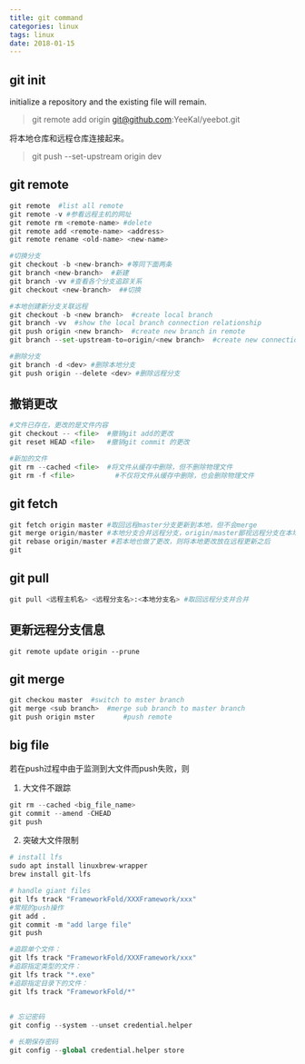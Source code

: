 ```yaml
---
title: git command
categories: linux
tags: linux
date: 2018-01-15
---
```


## git init

initialize a repository and the existing file will remain.

> git remote add origin git@github.com:YeeKal/yeebot.git

将本地仓库和远程仓库连接起来。

> git push --set-upstream origin dev


## git remote

```python
git remote  #list all remote 
git remote -v #参看远程主机的网址
git remote rm <remote-name> #delete
git remote add <remote-name> <address>
git remote rename <old-name> <new-name>
```

```python
#切换分支
git checkout -b <new-branch> #等同下面两条
git branch <new-branch>  #新建
git branch -vv #查看各个分支追踪关系
git checkout <new-branch>  ##切换

#本地创建新分支关联远程
git checkout -b <new branch>  #create local branch
git branch -vv  #show the local branch connection relationship
git push origin <new branch>  #create new branch in remote
git branch --set-upstream-to=origin/<new branch>  #create new connection

#删除分支
git branch -d <dev> #删除本地分支
git push origin --delete <dev> #删除远程分支
```

## 撤销更改

```python
#文件已存在，更改的是文件内容
git checkout -- <file>  #撤销git add的更改
git reset HEAD <file>   #撤销git commit 的更改

#新加的文件
git rm --cached <file>  #将文件从缓存中删除，但不删除物理文件
git rm -f <file>          #不仅将文件从缓存中删除，也会删除物理文件
```


## git fetch

```python
git fetch origin master #取回远程master分支更新到本地，但不会merge
git merge origin/master #本地分支合并远程分支，origin/master鄙视远程分支在本地的历史记录
git rebase origin/master #若本地也做了更改，则将本地更改放在远程更新之后
git

```
## git pull

```python
git pull <远程主机名> <远程分支名>:<本地分支名> #取回远程分支并合并
```

## 更新远程分支信息
```
git remote update origin --prune

```

## git merge

```python
git checkou	master  #switch to mster branch
git merge <sub branch>  #merge sub branch to master branch
git push origin mster		#push remote

```

## big file

若在push过程中由于监测到大文件而push失败，则
1. 大文件不跟踪
```python
git rm --cached <big_file_name>
git commit --amend -CHEAD
git push
```

2. 突破大文件限制
```python
# install lfs
sudo apt install linuxbrew-wrapper
brew install git-lfs

# handle giant files
git lfs track "FrameworkFold/XXXFramework/xxx"
#常规的push操作
git add .
git commit -m "add large file"
git push

#追踪单个文件：
git lfs track "FrameworkFold/XXXFramework/xxx"
#追踪指定类型的文件：
git lfs track "*.exe"
#追踪指定目录下的文件：
git lfs track "FrameworkFold/*"

```

## 
```python
# 忘记密码
git config --system --unset credential.helper

# 长期保存密码
git config --global credential.helper store
```


